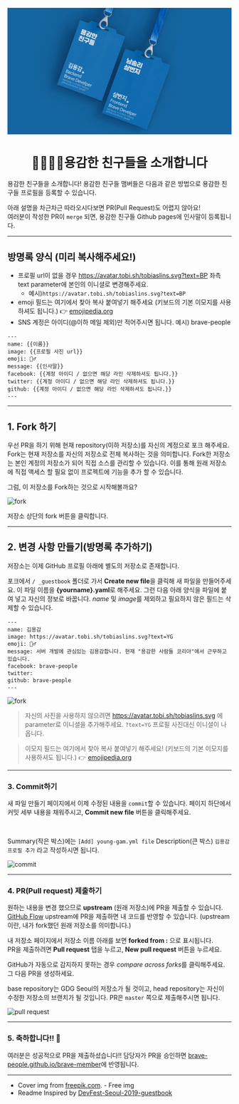 ![member](./images/member.png)



<div align=center>

# 🦸‍♂🦸‍♀용감한 친구들을 소개합니다

</div>

용감한 친구들을 소개합니다! 용감한 친구들 맴버들은 다음과 같은 방법으로 용감한 친구들 프로필을 등록할 수 있습니다. 

아래 설명을 차근차근 따라오시다보면 PR(Pull Request)도 어렵지 않아요!<br />여러분이 작성한 PR이 `merge` 되면, 용감한 친구들 Github pages에 인사말이 등록됩니다.

------

## 방명록 양식 (미리 복사해주세요!)

- 프로필 url이 없을 경우 https://avatar.tobi.sh/tobiaslins.svg?text=BP 좌측 text parameter에 본인의 이니셜로 변경해주세요.
  - 예시)`https://avatar.tobi.sh/tobiaslins.svg?text=BP`
- emoji 필드는 여기에서 찾아 복사 붙여넣기 해주세요 (키보드의 기본 이모지를 사용하셔도 됩니다.) 👉 [emojipedia.org](https://emojipedia.org/)
- SNS 계정은 아이디(@이하 메일 제외)만 적어주시면 됩니다. 예시) brave-people

```
---
name: {{이름}}
image: {{프로필 사진 url}}
emoji: 🦸‍♂
message: {{인사말}}
facebook: {{계정 아이디 / 없으면 해당 라인 삭제하셔도 됩니다.}}
twitter: {{계정 아이디 / 없으면 해당 라인 삭제하셔도 됩니다.}}
github: {{계정 아이디 / 없으면 해당 라인 삭제하셔도 됩니다.}}
---
```

------

## 1. Fork 하기

우선 PR을 하기 위해 현재 repository(이하 저장소)를 자신의 계정으로 포크 해주세요. Fork는 현재 저장소를 자신의 저장소로 전체 복사하는 것을 의미합니다. Fork한 저장소는 본인 계정의 저장소가 되어 직접 소스를 관리할 수 있습니다. 이를 통해 원래 저장소에 직접 액세스 할 필요 없이 프로젝트에 기능을 추가 할 수 있습니다.

그럼, 이 저장소를 Fork하는 것으로 시작해볼까요?

![fork](.github/images/fork.gif)

저장소 상단의 fork 버튼을 클릭합니다.

------

## 2. 변경 사항 만들기(방명록 추가하기)

저장소는 이제 GitHub 프로필 아래에 별도의 저장소로 존재합니다.

포크에서 `/ _guestbook` 폴더로 가서 **Create new file**을 클릭해 새 파일을 만들어주세요.
이 파일 이름을 **{yourname}.yaml**로 해주세요. 그런 다음 아래 양식을 파일에 붙여 넣고 자신의 정보로 바꿉니다. *name* 및 *image*를 제외하고 필요하지 않은 필드는 삭제할 수 있습니다.

```
---
name: 김용감
image: https://avatar.tobi.sh/tobiaslins.svg?text=YG
emoji: 🦸‍♂
message: 서버 개발에 관심있는 김용감합니다. 현재 "용감한 사람들 코리아"에서 근무하고 있습니다.
facebook: brave-people
twitter: 
github: brave-people
---
```

![fork](.github/images/createfile.gif)

> 자신의 사진을 사용하지 않으려면 https://avatar.tobi.sh/tobiaslins.svg 에 parameter로 이니셜을 추가해주세요. `?text=YG` 프로필 사진대신 이니셜이 나옵니다.

> 이모지 필드는 여기에서 찾아 복사 붙여넣기 해주세요! (키보드의 기본 이모지를 사용하셔도 됩니다.) 👉 [emojipedia.org](https://emojipedia.org/) 


------

### 3. Commit하기

새 파일 만들기 페이지에서 이제 수정된 내용을 `commit`할 수 있습니다. 페이지 하단에서 커밋 세부 내용을 채워주시고, **Commit new file** 버튼을 클릭해주세요.

<br />

Summary(작은 박스)에는 `[Add] young-gam.yml file` Description(큰 박스) `김용감 프로필 추가` 라고 작성하시면 됩니다.


![commit](.github/images/commit.gif)

------

### 4. PR(Pull request) 제출하기

원하는 내용을 변경 했으므로 **upstream** (원래 저장소)에 PR을 제출할 수 있습니다. [GitHub Flow](https://guides.github.com/introduction/flow/)
upstream에 PR을 제출하면 내 코드를 반영할 수 있습니다. (upstream이란, 내가 fork했던 원래 저장소를 의미합니다.)

내 저장소 페이지에서 저장소 이름 아래를 보면 **forked from :** 으로 표시됩니다.<br />PR을 제출하려면 **Pull request** 탭을 누르고, **New pull request** 버튼을 누르세요.

GitHub가 자동으로 감지하지 못하는 경우 *compare across forks*를 클릭해주세요. 그 다음 PR을 생성하세요.

base repository는 GDG Seoul의 저장소가 될 것이고, head repository는 자신이 수정한 저장소의 브랜치가 될 것입니다.
PR은 `master` 쪽으로 제출해주시면 됩니다.

![pull request](.github/images/pullrequest.gif)

------

### 5. 축하합니다!! :tada:

여러분은 성공적으로 PR을 제출하셨습니다!! 
담당자가 PR을 승인하면 [brave-people.github.io/brave-member](https://brave-people.github.io/brave-member/)에 반영됩니다.

--------

- Cover img from [freepik.com](https://www.freepik.com/free-psd/set-two-badge-identity-cards-mockup_8950656.htm#page=1&query=employee%20card&position=14). - Free img
 - Readme Inspired by [DevFest-Seoul-2019-guestbook](https://github.com/GDG-Seoul/DevFest-Seoul-2019-guestbook)
